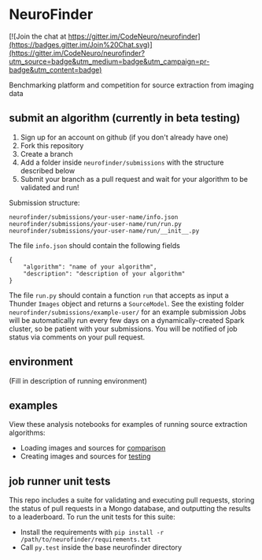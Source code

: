 # NeuroFinder

[![Join the chat at https://gitter.im/CodeNeuro/neurofinder](https://badges.gitter.im/Join%20Chat.svg)](https://gitter.im/CodeNeuro/neurofinder?utm_source=badge&utm_medium=badge&utm_campaign=pr-badge&utm_content=badge)

Benchmarking platform and competition for source extraction from imaging data

## submit an algorithm (currently in beta testing)
1. Sign up for an account on github (if you don't already have one)
2. Fork this repository
3. Create a branch
4. Add a folder inside `neurofinder/submissions` with the structure described below
5. Submit your branch as a pull request and wait for your algorithm to be validated and run!

Submission structure:
```
neurofinder/submissions/your-user-name/info.json
neurofinder/submissions/your-user-name/run/run.py
neurofinder/submissions/your-user-name/run/__init__.py
```
The file `info.json` should contain the following fields
```
{
    "algorithm": "name of your algorithm",
    "description": "description of your algorithm"
}
```
The file `run.py` should contain a function `run` that accepts as input a Thunder `Images` object and returns a `SourceModel`. See the existing folder `neurofinder/submissions/example-user/` for an example submission
Jobs will be automatically run every few days on a dynamically-created Spark cluster, so be patient with your submissions. You will be notified of job status via comments on your pull request.


## environment
(Fill in description of running environment)

## examples
View these analysis notebooks for examples of running source extraction algorithms:
- Loading images and sources for [comparison](http://nbviewer.ipython.org/github/codeneuro/neurofinder/blob/master/notebooks/creating-images-and-sources.ipynb)
- Creating images and sources for [testing](http://nbviewer.ipython.org/github/codeneuro/neurofinder/blob/master/notebooks/loading-images-and-sources.ipynb)

## job runner unit tests
This repo includes a suite for validating and executing pull requests, storing the status of pull requests in a Mongo database, and outputting the results to a leaderboard. To run the unit tests for this suite:
- Install the requirements with `pip install -r /path/to/neurofinder/requirements.txt`
- Call `py.test` inside the base neurofinder directory

